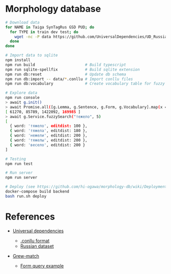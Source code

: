 # Morphology database

```bash
# Download data
for NAME in Taiga SynTagRus GSD PUD; do
  for TYPE in train dev test; do
    wget -nc -P data https://github.com/UniversalDependencies/UD_Russian-$NAME/raw/r2.8/ru_${NAME@L}-ud-${TYPE}.conllu
  done
done

# Import data to sqlite
npm install
npm run build                      # Build typescript
npm run sqlite-spellfix            # Build sqlite extension
npm run db:reset                   # Update db schema
npm run db:import -- data/*.conllu # Import conllu files
npm run db:vocabulary              # Create vocabulary table for fuzzy search

# Explore data
npm run console
> await g.init()
> await Promise.all([g.Lemma, g.Sentence, g.Form, g.Vocabulary].map(x => x.count()))
[ 61270, 85789, 1422092, 169985 ]
> await g.Service.fuzzySearch("тежело", 5)
[
  { word: 'тяжело', editdist: 100 },
  { word: 'тяжела', editdist: 180 },
  { word: 'нежели', editdist: 200 },
  { word: 'тяжелы', editdist: 200 },
  { word: 'весело', editdist: 200 }
]

# Testing
npm run test

# Run server
npm run server

# Deploy (see https://github.com/hi-ogawa/morphology-db/wiki/Deployment)
docker-compose build backend
bash run.sh deploy
```

# References

- [Universal dependencies](https://universaldependencies.org)

  - [.conllu format](https://universaldependencies.org/format.html)
  - [Russian dataset](https://universaldependencies.org/ru/index.html)

- [Grew-match](http://match.grew.fr)

  - [Form query example](http://match.grew.fr/?corpus=UD_Russian-SynTagRus@2.8&custom=60f6a3f2bd728)

